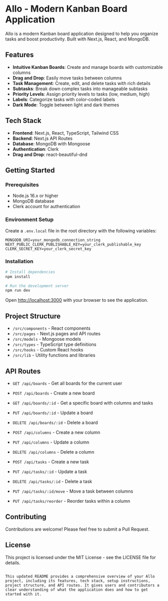 # Allo - Modern Kanban Board Application

Allo is a modern Kanban board application designed to help you organize tasks and boost productivity. Built with Next.js, React, and MongoDB.

## Features

- **Intuitive Kanban Boards**: Create and manage boards with customizable columns
- **Drag and Drop**: Easily move tasks between columns
- **Task Management**: Create, edit, and delete tasks with rich details
- **Subtasks**: Break down complex tasks into manageable subtasks
- **Priority Levels**: Assign priority levels to tasks (low, medium, high)
- **Labels**: Categorize tasks with color-coded labels
- **Dark Mode**: Toggle between light and dark themes

## Tech Stack

- **Frontend**: Next.js, React, TypeScript, Tailwind CSS
- **Backend**: Next.js API Routes
- **Database**: MongoDB with Mongoose
- **Authentication**: Clerk
- **Drag and Drop**: react-beautiful-dnd

## Getting Started

### Prerequisites

- Node.js 16.x or higher
- MongoDB database
- Clerk account for authentication

### Environment Setup

Create a `.env.local` file in the root directory with the following variables:

```
MONGODB_URI=your_mongodb_connection_string
NEXT_PUBLIC_CLERK_PUBLISHABLE_KEY=your_clerk_publishable_key
CLERK_SECRET_KEY=your_clerk_secret_key
```

### Installation

```bash
# Install dependencies
npm install

# Run the development server
npm run dev
```

Open [http://localhost:3000](http://localhost:3000) with your browser to see the application.

## Project Structure

- `/src/components` - React components
- `/src/pages` - Next.js pages and API routes
- `/src/models` - Mongoose models
- `/src/types` - TypeScript type definitions
- `/src/hooks` - Custom React hooks
- `/src/lib` - Utility functions and libraries

## API Routes

- `GET /api/boards` - Get all boards for the current user
- `POST /api/boards` - Create a new board
- `GET /api/boards/:id` - Get a specific board with columns and tasks
- `PUT /api/boards/:id` - Update a board
- `DELETE /api/boards/:id` - Delete a board

- `POST /api/columns` - Create a new column
- `PUT /api/columns` - Update a column
- `DELETE /api/columns` - Delete a column

- `POST /api/tasks` - Create a new task
- `PUT /api/tasks/:id` - Update a task
- `DELETE /api/tasks/:id` - Delete a task
- `PUT /api/tasks/:id/move` - Move a task between columns
- `PUT /api/tasks/reorder` - Reorder tasks within a column

## Contributing

Contributions are welcome! Please feel free to submit a Pull Request.

## License

This project is licensed under the MIT License - see the LICENSE file for details.
```

This updated README provides a comprehensive overview of your Allo project, including its features, tech stack, setup instructions, project structure, and API routes. It gives users and contributors a clear understanding of what the application does and how to get started with it.
